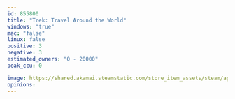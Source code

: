 ```yaml
---
id: 855800
title: "Trek: Travel Around the World"
windows: "true"
mac: "false"
linux: false
positive: 3
negative: 3
estimated_owners: "0 - 20000"
peak_ccu: 0

image: https://shared.akamai.steamstatic.com/store_item_assets/steam/apps/855800/header.jpg?t=1539107618
opinions:
---
```

